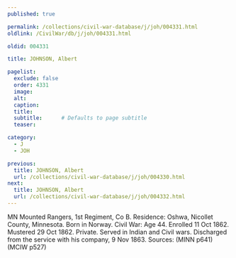 ```yaml
---
published: true

permalink: /collections/civil-war-database/j/joh/004331.html
oldlink: /CivilWar/db/j/joh/004331.html

oldid: 004331

title: JOHNSON, Albert

pagelist:
  exclude: false
  order: 4331
  image: 
  alt:
  caption:
  title:
  subtitle:      # Defaults to page subtitle
  teaser:

category: 
  - J 
  - JOH

previous:
  title: JOHNSON, Albert
  url: /collections/civil-war-database/j/joh/004330.html  
next:
  title: JOHNSON, Albert
  url: /collections/civil-war-database/j/joh/004332.html   
---
```

MN Mounted Rangers, 1st Regiment, Co B. Residence: Oshwa, Nicollet County, Minnesota. Born in Norway. Civil War: Age 44. Enrolled 11 Oct 1862. Mustered 29 Oct 1862. Private. Served in Indian and Civil wars. Discharged from the service with his company, 9 Nov 1863. Sources: (MINN p641) (MCIW p527)